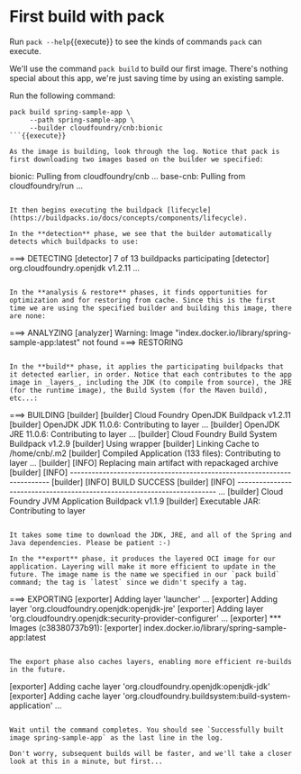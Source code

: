 # First build with pack

Run `pack --help`{{execute}} to see the kinds of commands `pack` can execute.

We'll use the command `pack build` to build our first image. There's nothing special about this app, we're just saving time by using an existing sample.

Run the following command:
```
pack build spring-sample-app \
     --path spring-sample-app \
     --builder cloudfoundry/cnb:bionic
```{{execute}}

As the image is building, look through the log. Notice that pack is first downloading two images based on the builder we specified:
```
bionic: Pulling from cloudfoundry/cnb
...
base-cnb: Pulling from cloudfoundry/run
...
```

It then begins executing the buildpack [lifecycle](https://buildpacks.io/docs/concepts/components/lifecycle).

In the **detection** phase, we see that the builder automatically detects which buildpacks to use:
```
===> DETECTING
[detector] 7 of 13 buildpacks participating
[detector] org.cloudfoundry.openjdk                   v1.2.11
...
```

In the **analysis & restore** phases, it finds opportunities for optimization and for restoring from cache. Since this is the first time we are using the specified builder and building this image, there are none:
```
===> ANALYZING
[analyzer] Warning: Image "index.docker.io/library/spring-sample-app:latest" not found
===> RESTORING
```

In the **build** phase, it applies the participating buildpacks that it detected earlier, in order. Notice that each contributes to the app image in _layers_, including the JDK (to compile from source), the JRE (for the runtime image), the Build System (for the Maven build), etc...:
```
===> BUILDING
[builder]
[builder] Cloud Foundry OpenJDK Buildpack v1.2.11
[builder]   OpenJDK JDK 11.0.6: Contributing to layer
...
[builder]   OpenJDK JRE 11.0.6: Contributing to layer
...
[builder] Cloud Foundry Build System Buildpack v1.2.9
[builder]     Using wrapper
[builder]     Linking Cache to /home/cnb/.m2
[builder]   Compiled Application (133 files): Contributing to layer
...
[builder] [INFO] Replacing main artifact with repackaged archive
[builder] [INFO] ------------------------------------------------------------------------
[builder] [INFO] BUILD SUCCESS
[builder] [INFO] ------------------------------------------------------------------------
...
[builder] Cloud Foundry JVM Application Buildpack v1.1.9
[builder]   Executable JAR: Contributing to layer
```

It takes some time to download the JDK, JRE, and all of the Spring and Java dependencies. Please be patient :-)

In the **export** phase, it produces the layered OCI image for our application. Layering will make it more efficient to update in the future. The image name is the name we specified in our `pack build` command; the tag is `latest` since we didn't specify a tag.
```
===> EXPORTING
[exporter] Adding layer 'launcher'
...
[exporter] Adding layer 'org.cloudfoundry.openjdk:openjdk-jre'
[exporter] Adding layer 'org.cloudfoundry.openjdk:security-provider-configurer'
...
[exporter] *** Images (c38380737b91):
[exporter]       index.docker.io/library/spring-sample-app:latest
```

The export phase also caches layers, enabling more efficient re-builds in the future. 
```
[exporter] Adding cache layer 'org.cloudfoundry.openjdk:openjdk-jdk'
[exporter] Adding cache layer 'org.cloudfoundry.buildsystem:build-system-application'
...
```

Wait until the command completes. You should see `Successfully built image spring-sample-app` as the last line in the log.

Don't worry, subsequent builds will be faster, and we'll take a closer look at this in a minute, but first...